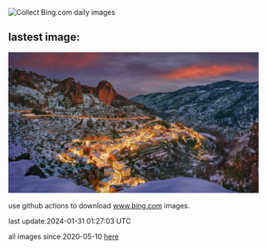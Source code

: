 ![Collect Bing.com daily images](https://github.com/counter2015/bing-daily-images/workflows/Collect%20Bing.com%20daily%20images/badge.svg)
## lastest image:
![](images/AlbaceteSpain.jpg)

use github actions to download www.bing.com images.

last update:2024-01-31 01:27:03 UTC

all images since 2020-05-10 [here](https://github.com/counter2015/bing-daily-images/tree/master/images) 
